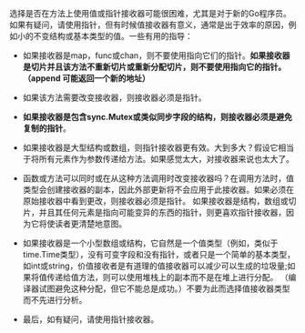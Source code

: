 选择是否在方法上使用值或指针接收器可能很困难，尤其是对于新的Go程序员。如果有疑问，请使用指针，但有时候值接收器有意义，通常是出于效率的原因，例如小的不变结构或基本类型的值。一些有用的指导：

* 如果接收器是map，func或chan，则不要使用指向它们的指针。**如果接收器是切片并且该方法不重新切片或重新分配切片，则不要使用指向它的指针。（append 可能返回一个新的地址）**

* 如果该方法需要改变接收器，则接收器必须是指针。

* **如果接收器是包含sync.Mutex或类似同步字段的结构，则接收器必须是避免复制的指针**。

* 如果接收器是大型结构或数组，则指针接收器更有效。大到多大？假设它相当于将所有元素作为参数传递给方法。如果感觉太大，对接收器来说也太大了。

* 函数或方法可以同时或在从这种方法调用时改变接收器吗？在调用方法时，值类型会创建接收器的副本，因此外部更新将不会应用于此接收器。如果必须在原始接收器中看到更改，则接收器必须是指针。
  如果接收器是结构，数组或切片，并且其任何元素是指向可能变异的东西的指针，则更喜欢指针接收器，因为它将使读者更清楚地意图。
  
* 如果接收器是一个小型数组或结构，它自然是一个值类型（例如，类似于time.Time类型），没有可变字段和没有指针，或者只是一个简单的基本类型，如int或string，价值接收者是有道理的值接收器可以减少可以生成的垃圾量;如果将值传递给值方法，则可以使用堆栈上的副本而不是在堆上进行分配。 （编译器试图避免这种分配，但它不能总是成功。）不要为此而选择值接收器类型而不先进行分析。

* 最后，如有疑问，请使用指针接收器。

  

  